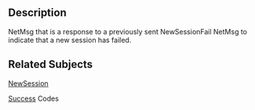 ## Description

NetMsg that is a response to a previously sent NewSessionFail NetMsg to
indicate that a new session has failed.

## Related Subjects

[NewSession](NewSession.md)

[Success](Success.md) Codes
